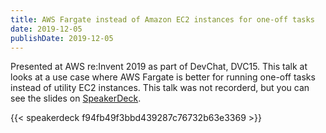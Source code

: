 ```yaml
---
title: AWS Fargate instead of Amazon EC2 instances for one-off tasks
date: 2019-12-05
publishDate: 2019-12-05
---
```


Presented at AWS re:Invent 2019 as part of DevChat, DVC15. This talk at looks at a use case where AWS Fargate is better for running one-off tasks instead of utility EC2 instances. This talk was not recorderd, but you can see the slides on [SpeakerDeck](https://speakerdeck.com/sathyabhat/dvc15-aws-fargate-instead-of-amazon-ec2-instances-for-one-off-tasks).

{{< speakerdeck f94fb49f3bbd439287c76732b63e3369 >}}
